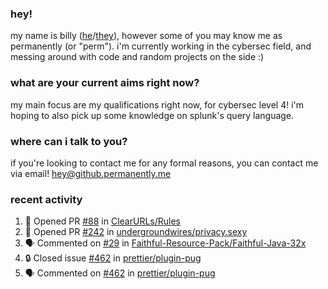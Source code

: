 ### hey!
my name is billy ([he](https://en.pronouns.page/he/him)/[they](https://en.pronouns.page/they/them)), however some of you may know me as permanently (or "perm"). i'm currently working in the cybersec field, and messing around with code and random projects on the side :)

### what are your current aims right now?
my main focus are my qualifications right now, for cybersec level 4! i'm hoping to also pick up some knowledge on splunk's query language.

### where can i talk to you?
if you're looking to contact me for any formal reasons, you can contact me via email! [hey@github.permanently.me](mailto:hey@github.permanently.me)

### recent activity
<!--START_SECTION:activity-->
1. 💪 Opened PR [#88](https://github.com/ClearURLs/Rules/pull/88) in [ClearURLs/Rules](https://github.com/ClearURLs/Rules)
2. 💪 Opened PR [#242](https://github.com/undergroundwires/privacy.sexy/pull/242) in [undergroundwires/privacy.sexy](https://github.com/undergroundwires/privacy.sexy)
3. 🗣 Commented on [#29](https://github.com/Faithful-Resource-Pack/Faithful-Java-32x/issues/29#issuecomment-1685374279) in [Faithful-Resource-Pack/Faithful-Java-32x](https://github.com/Faithful-Resource-Pack/Faithful-Java-32x)
4. 🔒 Closed issue [#462](https://github.com/prettier/plugin-pug/issues/462) in [prettier/plugin-pug](https://github.com/prettier/plugin-pug)
5. 🗣 Commented on [#462](https://github.com/prettier/plugin-pug/issues/462#issuecomment-1671629281) in [prettier/plugin-pug](https://github.com/prettier/plugin-pug)
<!--END_SECTION:activity-->
